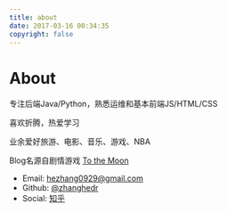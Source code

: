 ```yaml
---
title: about
date: 2017-03-16 00:34:35
copyright: false
---
```


# About

专注后端Java/Python，熟悉运维和基本前端JS/HTML/CSS

喜欢折腾，热爱学习

业余爱好旅游、电影、音乐、游戏、NBA

Blog名源自剧情游戏 [To the Moon](http://store.steampowered.com/app/206440/)

- Email: hezhang0929@gmail.com
- Github: [@zhanghedr](https://github.com/zhanghedr)
- Social: [知乎](https://www.zhihu.com/people/howard-72-93)